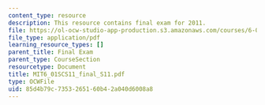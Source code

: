 ```yaml
---
content_type: resource
description: This resource contains final exam for 2011.
file: https://ol-ocw-studio-app-production.s3.amazonaws.com/courses/6-01sc-introduction-to-electrical-engineering-and-computer-science-i-spring-2011/85d4b79c7353265160b42a040d6008a8_MIT6_01SCS11_final_S11.pdf
file_type: application/pdf
learning_resource_types: []
parent_title: Final Exam
parent_type: CourseSection
resourcetype: Document
title: MIT6_01SCS11_final_S11.pdf
type: OCWFile
uid: 85d4b79c-7353-2651-60b4-2a040d6008a8
---
```

